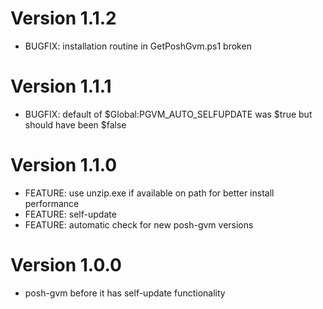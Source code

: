 # Version 1.1.2
* BUGFIX: installation routine in GetPoshGvm.ps1 broken

# Version 1.1.1
* BUGFIX: default of $Global:PGVM_AUTO_SELFUPDATE was $true but should have been $false

# Version 1.1.0
* FEATURE: use unzip.exe if available on path for better install performance
* FEATURE: self-update 
* FEATURE: automatic check for new posh-gvm versions

# Version 1.0.0
* posh-gvm before it has self-update functionality